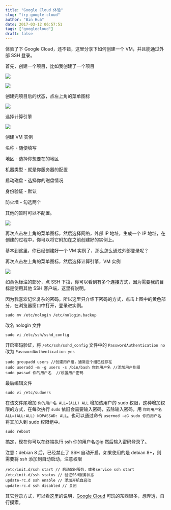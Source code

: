 ```yaml
---
title: "Google Cloud 体验"
slug: "try-google-cloud"
author: "Bin Hua"
date: 2017-03-12 06:57:51
tags: ["googlecloud"]
draft: false
---
```


体验了下 Google Cloud，还不错，这里分享下如何创建一个 VM，并且能通过外部 SSH 登录。

首先，创建一个项目，比如我创建了一个项目

![](https://storage.tourcoder.com/tcblog/try-google-cloud-create-project.PNG)

![](https://storage.tourcoder.com/tcblog/try-google-cloud-project-detail.PNG)

创建完项目后的状态，点左上角的菜单图标

![](https://storage.tourcoder.com/tcblog/try-google-cloud-choose-cc.PNG)

选择计算引擎

![](https://storage.tourcoder.com/tcblog/try-google-cloud-crea.PNG)

创建 VM 实例

名称 - 随便填写

地区 - 选择你想要在的地区

机器类型 - 就是你服务器的配置

启动磁盘 - 选择你的磁盘情况

身份验证 - 默认

防火墙 - 勾选两个

其他的暂时可以不配置。

![](https://storage.tourcoder.com/tcblog/try-google-cloud-crea-1.PNG)

再次点击左上角的菜单图标，然后选择网络，外部 IP 地址，生成一个 IP 地址，在创建的过程中，你可以将它附加在之前创建好的实例上。

基本到这里，你已经创建好一个 VM 实例了，那么怎么通过外部登录呢？

再次点击左上角的菜单图标，然后选择计算引擎，VM 实例

![](https://storage.tourcoder.com/tcblog/try-google-cloud-sshlogin.PNG)

如黄色标注的部分，点 SSH 下拉，你可以看到有多个连接方式，因为需要我的目标是使用其他 SSH 客户端，这里有说明。

因为我喜欢记忆复杂的密码，所以这里只介绍下密码的方式，点击上图中的黄色部分，在浏览器窗口中打开，登录进实例。

```
sudo mv /etc/nologin /etc/nologin.backup
```

改名 nologin 文件

```
sudo vi /etc/ssh/sshd_config
```

开启密码验证，将 `/etc/ssh/sshd_config` 文件中的 `PasswordAuthentication no` 改为 `PasswordAuthentication yes`

```
sudo groupadd users //创建用户组，通常这个组已经存在
sudo useradd -m -g users -s /bin/bash 你的用户名 //添加用户到组
sudo passwd 你的用户名  //设置用户密码
```

最后编辑文件

```
sudo vi /etc/sudoers
```

在该文件尾增加 `你的用户名 ALL=(ALL) ALL` 增加该用户的 sudo 权限，这种增加权限的方式，在每次执行 `sudo` 依旧会需要输入密码，去除输入密码，用 `你的用户名 ALL=(ALL:ALL) NOPASSWD: ALL`。也可以通过命令 `usermod -aG sudo 你的用户名` 将其加入到 sudo 权限组中。

```
sudo reboot
```

搞定，现在你可以在终端执行 ssh 你的用户名@ip 然后输入密码登录了。

注意：debian 8 后，已经禁止了 SSH 自动开启，如果使用的是 debian 8+，则需要将 ssh 添加到自动启动，注意权限

```
/etc/init.d/ssh start // 启动SSH服务，或者service ssh start
/etc/init.d/ssh status // 验证SSH服务状态
update-rc.d ssh enable // 添加开机自启动
update-rc.d ssh disabled // 关闭
```

其它登录方式，可以看[这里](https://cloud.google.com/compute/docs/instances/connecting-to-instance#standardssh)的说明，[Google Cloud](https://cloud.google.com/) 可玩的东西很多，想弄透，自行摸索。
